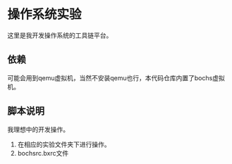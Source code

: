 # 操作系统实验

这里是我开发操作系统的工具链平台。

## 依赖

可能会用到qemu虚拟机，当然不安装qemu也行，本代码仓库内置了bochs虚拟机。

## 脚本说明

我理想中的开发操作。
1. 在相应的实验文件夹下进行操作。
1. bochsrc.bxrc文件